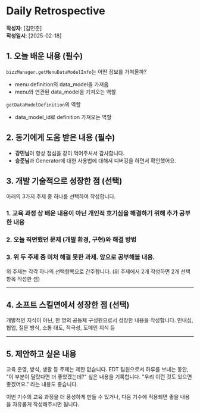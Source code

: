 # Daily Retrospective

**작성자**: [김민준]  
**작성일시**: [2025-02-18]

## 1. 오늘 배운 내용 (필수)

`bizzManager.getMenuDataModelInfo`는 어떤 정보를 가져올까?
- menu definition의 data_model을 가져옴
- menu와 연관된 data_model을 가져오는 역할

`getDataModelDefinition`의 역할
- data_model_id로 definition 가져오는 역할


## 2. 동기에게 도움 받은 내용 (필수)

- **강민님**이 항상 점심을 같이 먹어주셔서 감사합니다.
- **승준님**과 Generator에 대한 사용법에 대해서 디버깅을 하면서 확인했어요.

## 3. 개발 기술적으로 성장한 점 (선택)

아래의 3가지 주제 중 하나를 선택하여 작성합니다.

### 1. 교육 과정 상 배운 내용이 아닌 개인적 호기심을 해결하기 위해 추가 공부한 내용

### 2. 오늘 직면했던 문제 (개발 환경, 구현)와 해결 방법

### 3. 위 두 주제 중 미처 해결 못한 과제. 앞으로 공부해볼 내용.

위 주제는 각각 하나의 선택항목으로 간주합니다.
(위 주제에서 2개 작성하면 2개 선택항목 작성한 셈)

---

## 4. 소프트 스킬면에서 성장한 점 (선택)

개발적인 지식이 아닌, 한 명의 공동체 구성원으로서 성장한 내용을 작성합니다.
인내심, 협업, 질문 방식, 소통 태도, 적극성, 도메인 지식 등

---

## 5. 제안하고 싶은 내용

교육 운영, 방식, 생활 등 주제는 제한 없습니다.
EDT 팀원으로서 하루를 보내는 동안, "이 부분이 달랐다면 더 좋았겠는데?" 싶은 내용을 기록합니다.
"우리 이런 것도 있으면 좋겠어요." 라는 내용도 좋습니다.

이번 기수의 교육 과정을 더 풍성하게 만들 수 있거나, 다음 기수에 적용되면 좋을 내용을 자유롭게 작성해주시면 됩니다.

